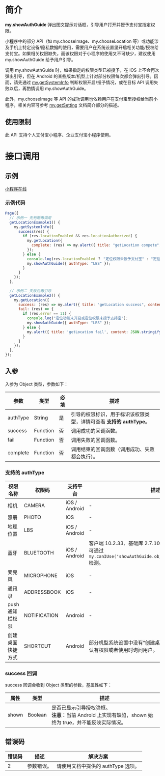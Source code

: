 # 简介

**my.showAuthGuide** 弹出图文提示对话框，引导用户打开并授予支付宝指定权限。

小程序中的部分 API（如 my.chooseImage、my.chooseLocation 等）或功能涉及手机上特定设备/隐私数据的使用，需要用户在系统设置里开启相关功能/授权给支付宝。如果相关权限缺失，而该权限对于小程序的使用又不可缺少，建议使用 my.showAuthGuide 给予用户引导。

调用 my.showAuthGuide 时，如果指定的权限类型已被授予，在 iOS 上不会再次弹出引导，但在 Android 的某些版本/机型上针对部分权限每次都会弹出引导。因而，请先通过 [my.getSystemInfo](https://opendocs.alipay.com/mini/api/system-info) 判断权限开启/授予情况，或在目标 API 调用失败以后，再酌情调用 my.showAuthGuide。

此外，my.chooseImage 等 API 的成功调用也依赖用户在支付宝里授权给当前小程序，相关内容可参考 [my.getSetting](https://opendocs.alipay.com/mini/api/xmk3ml) 文档简介部分的描述。

## 使用限制

此 API 支持个人支付宝小程序、企业支付宝小程序使用。

# 接口调用

## 示例

[小程序在线](https://opendocs.alipay.com/openbox/mini/opendocs/show-auth-guide?view=preview&defaultPage=pages/index/index&defaultOpenedFiles=pages/index/index&theme=light)

### 示例代码

```javascript
Page({
  // 示例一 先判断再调用
  getLocationExample1() {
    my.getSystemInfo({
      success(res) {
        if (res.locationEnabled && res.locationAuthorized) {
          my.getLocation({
            complete: (res) => my.alert({ title: "getLocation compete", content: JSON.stringify(res)}),
          });
        } else {
          console.log(res.locationEnabled ？ "定位权限未授予支付宝" : "定位功能未开启");
          my.showAuthGuide({ authType: "LBS" });
        }
      }
    });
  },
  
  // 示例二 失败后再引导
  getLocationExample2() {
    my.getLocation({
      success: (res) => my.alert({ title: "getLocation success", content: JSON.stringify(res) }),
      fail: (res) => {
        if (res.error == 11) {
          console.log("定位功能未开启或定位权限未授予支持宝");
          my.showAuthGuide({ authType: "LBS" });
        } else {
          my.alert({ title: 'getLocation fail', content: JSON.stringify(res) });
        }
      }
    });
  },
});
```

## 入参

入参为 Object 类型，参数如下：

| **参数** | **类型** | **必填** | **描述** |
| --- | --- | --- | --- |
| authType | String | 是 | 引导的权限标识，用于标识该权限类型，详情可查看 **支持的 authType**。 |
| success | Function | 否 | 调用成功的回调函数。 |
| fail | Function | 否 | 调用失败的回调函数。 |
| complete | Function | 否 | 调用结束的回调函数（调用成功、失败都会执行）。 |

### 支持的 authType

| **权限名称** | **权限码** | **支持平台** | **描述** |
| --- | --- | --- | --- |
| 相机 | CAMERA | iOS / Android | - |
| 照册 | PHOTO | iOS | - |
| 地理位置 | LBS | iOS / Android | - |
| 蓝牙 | BLUETOOTH | iOS / Android | 客户端 10.2.33、基础库 2.7.10 开始支持。<br />可通过 `my.canIUse('showAuthGuide.object.authType.BLUETOOTH')` 检测。 |
| 麦克风 | MICROPHONE | iOS | - |
| 通讯录 | ADDRESSBOOK | iOS | - |
| push 通知栏权限 | NOTIFICATION | Android | - |
| 创建桌面快捷方式 | SHORTCUT | Android | 部分机型系统设置中没有“创建桌面快捷方式”选项，一般为默认有权限或者使用时询问用户。 |

### success 回调

success 回调会收到 Object 类型的参数，基属性如下：

| **属性** | **类型** | **描述** |
| --- | --- | --- |
| shown | Boolean | 是否已显示引导授权弹框。<br>**注意**：当前 Android 上实现有缺陷，shown 始终为 true，并不能反映实际情况。 |

## 错误码

| **错误码** | **描述**   | **解决方案**                       |
| ---------- | ---------- | ---------------------------------- |
| 2          | 参数错误。 | 请使用文档中提供的 authType 选项。 |

